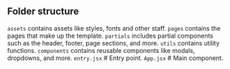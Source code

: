 ## Folder structure

`assets` contains assets like styles, fonts and other staff.
`pages` contains the pages that make up the template.
`partials` includes partial components such as the header, footer, page sections, and more.
`utils` contains utility functions.
`components` contains reusable components like modals, dropdowns, and more.
`entry.jsx` # Entry point.
`App.jsx` # Main component.
